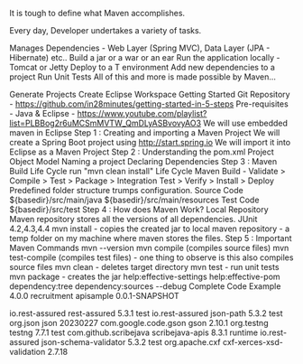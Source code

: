 It is tough to define what Maven accomplishes.

Every day, Developer undertakes a variety of tasks.

Manages Dependencies - Web Layer (Spring MVC), Data Layer (JPA - Hibernate) etc..
Build a jar or a war or an ear
Run the application locally - Tomcat or Jetty
Deploy to a T environment
Add new dependencies to a project
Run Unit Tests
All of this and more is made possible by Maven...

Generate Projects
Create Eclipse Workspace
Getting Started
Git Repository - https://github.com/in28minutes/getting-started-in-5-steps
Pre-requisites - Java & Eclipse - https://www.youtube.com/playlist?list=PLBBog2r6uMCSmMVTW_QmDLyASBvovyAO3
We will use embedded maven in Eclipse
Step 1 : Creating and importing a Maven Project
We will create a Spring Boot project using http://start.spring.io
We will import it into Eclipse as a Maven Project
Step 2 : Understanding the pom.xml Project Object Model
Naming a project
Declaring Dependencies
Step 3 : Maven Build Life Cycle
run "mvn clean install"
Life Cycle Maven Build - Validate > Compile > Test > Package > Integration Test > Verify > Install > Deploy
Predefined folder structure trumps configuration.
Source Code
${basedir}/src/main/java
${basedir}/src/main/resources
Test Code
${basedir}/src/test
Step 4 : How does Maven Work?
Local Repository
Maven repository
stores all the versions of all dependencies. JUnit 4.2,4.3,4.4
mvn install - copies the created jar to local maven repository - a temp folder on my machine where maven stores the files.
Step 5 : Important Maven Commands
mvn --version
mvn compile (compiles source files)
mvn test-compile (compiles test files) - one thing to observe is this also compiles source files
mvn clean - deletes target directory
mvn test - run unit tests
mvn package - creates the jar
help:effective-settings
help:effective-pom
dependency:tree
dependency:sources
--debug
Complete Code Example
<project xmlns="http://maven.apache.org/POM/4.0.0" xmlns:xsi="http://www.w3.org/2001/XMLSchema-instance" xsi:schemaLocation="http://maven.apache.org/POM/4.0.0 https://maven.apache.org/xsd/maven-4.0.0.xsd">
  <modelVersion>4.0.0</modelVersion>
  <groupId>recruitment</groupId>
  <artifactId>apisample</artifactId>
  <version>0.0.1-SNAPSHOT</version>
  
  <dependencies>
  <!-- https://mvnrepository.com/artifact/io.rest-assured/rest-assured -->
<dependency>
    <groupId>io.rest-assured</groupId>
    <artifactId>rest-assured</artifactId>
    <version>5.3.1</version>
    <scope>test</scope>
</dependency>


<dependency>
      <groupId>io.rest-assured</groupId>
      <artifactId>json-path</artifactId>
      <version>5.3.2</version>
      <scope>test</scope>
</dependency>

<dependency>
    <groupId>org.json</groupId>
    <artifactId>json</artifactId>
    <version>20230227</version>
</dependency>

<dependency>
    <groupId>com.google.code.gson</groupId>
    <artifactId>gson</artifactId>
    <version>2.10.1</version>
</dependency>

<!-- https://mvnrepository.com/artifact/org.testng/testng -->
<dependency>
    <groupId>org.testng</groupId>
    <artifactId>testng</artifactId>
    <version>7.7.1</version>
    <scope>test</scope>
</dependency>

<!-- https://mvnrepository.com/artifact/com.github.scribejava/scribejava-apis -->
<dependency>
    <groupId>com.github.scribejava</groupId>
    <artifactId>scribejava-apis</artifactId>
    <version>8.3.1</version>
    <scope>runtime</scope>
</dependency>

<dependency>
      <groupId>io.rest-assured</groupId>
      <artifactId>json-schema-validator</artifactId>
      <version>5.3.2</version>
      <scope>test</scope>
</dependency>

<!-- https://mvnrepository.com/artifact/org.apache.cxf/cxf-xerces-xsd-validation -->
<dependency>
    <groupId>org.apache.cxf</groupId>
    <artifactId>cxf-xerces-xsd-validation</artifactId>
    <version>2.7.18</version>
</dependency>


 </dependencies>
  
</project>
